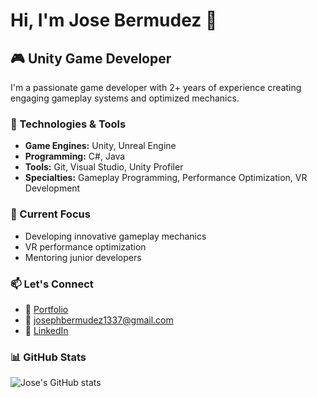 # Hi, I'm Jose Bermudez 👋

## 🎮 Unity Game Developer

I'm a passionate game developer with 2+ years of experience creating engaging gameplay systems and optimized mechanics.

### 🔧 Technologies & Tools
- **Game Engines:** Unity, Unreal Engine
- **Programming:** C#, Java
- **Tools:** Git, Visual Studio, Unity Profiler
- **Specialties:** Gameplay Programming, Performance Optimization, VR Development

### 🎯 Current Focus
- Developing innovative gameplay mechanics
- VR performance optimization
- Mentoring junior developers

### 📫 Let's Connect
- 💼 [Portfolio]([your-portfolio-link](https://reiimerich.github.io/Online-Portfolio/))
- 📧 josephbermudez1337@gmail.com
- 💼 [LinkedIn]([your-linkedin](https://www.linkedin.com/in/josephbermudezg/))

### 📊 GitHub Stats
![Jose's GitHub stats](https://github-readme-stats.vercel.app/api?username=yourusername&show_icons=true&theme=dark)

